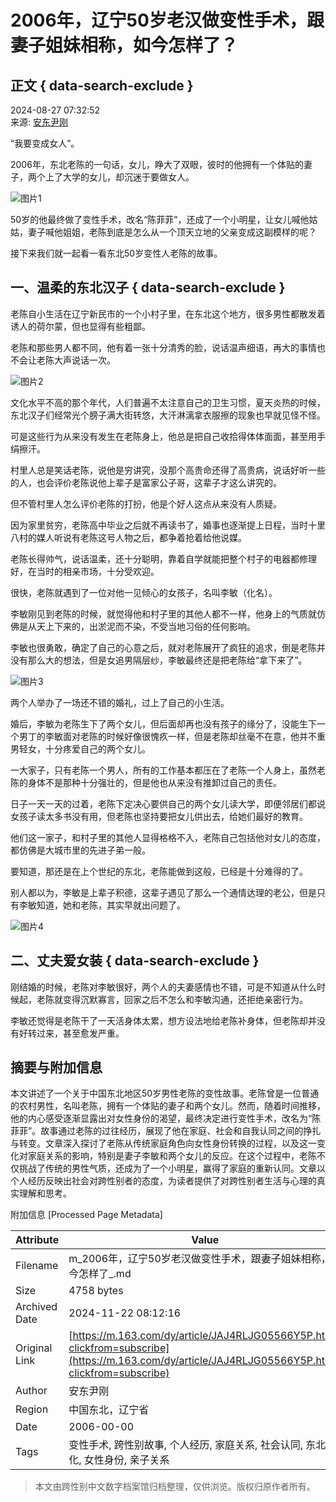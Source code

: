 # 2006年，辽宁50岁老汉做变性手术，跟妻子姐妹相称，如今怎样了？

## 正文 { data-search-exclude }


2024-08-27 07:32:52  
来源: [安东尹刚](https://www.163.com/dy/media/T1708436334688.html)

“我要变成女人”。

2006年，东北老陈的一句话，女儿，睁大了双眼，彼时的他拥有一个体贴的妻子，两个上了大学的女儿，却沉迷于要做女人。

![图片1](https://nimg.ws.126.net/?url=http%3A%2F%2Fdingyue.ws.126.net%2F2024%2F0827%2Fbef3c1ccj00siumnr009od000gp00b2m.jpg&thumbnail=660x2147483647&quality=80&type=jpg)

50岁的他最终做了变性手术，改名“陈菲菲”，还成了一个小明星，让女儿喊他姑姑，妻子喊他姐姐，老陈到底是怎么从一个顶天立地的父亲变成这副模样的呢？

接下来我们就一起看一看东北50岁变性人老陈的故事。

## 一、温柔的东北汉子 { data-search-exclude }

老陈自小生活在辽宁新民市的一个小村子里，在东北这个地方，很多男性都散发着诱人的荷尔蒙，但也显得有些粗鄙。

老陈和那些男人都不同，他有着一张十分清秀的脸，说话温声细语，再大的事情也不会让老陈大声说话一次。

![图片2](https://nimg.ws.126.net/?url=http%3A%2F%2Fdingyue.ws.126.net%2F2024%2F0827%2F268ef0b8j00siumnr002ed000sk00tim.jpg&thumbnail=660x2147483647&quality=80&type=jpg)

文化水平不高的那个年代，人们普遍不太注意自己的卫生习惯，夏天炎热的时候，东北汉子们经常光个膀子满大街转悠，大汗淋漓拿衣服擦的现象也早就见怪不怪。

可是这些行为从来没有发生在老陈身上，他总是把自己收拾得体体面面，甚至用手绢擦汗。

村里人总是笑话老陈，说他是穷讲究，没那个高贵命还得了高贵病，说话好听一些的人，也会评价老陈说他上辈子是富家公子哥，这辈子才这么讲究的。

但不管村里人怎么评价老陈的打扮，他是个好人这点从来没有人质疑。

因为家里贫穷，老陈高中毕业之后就不再读书了，婚事也逐渐提上日程，当时十里八村的媒人听说有老陈这号人物之后，都争着抢着给他说媒。

老陈长得帅气，说话温柔，还十分聪明，靠着自学就能把整个村子的电器都修理好，在当时的相亲市场，十分受欢迎。

很快，老陈就遇到了一位对他一见倾心的女孩子，名叫李敏（化名）。

李敏刚见到老陈的时候，就觉得他和村子里的其他人都不一样，他身上的气质就仿佛是从天上下来的，出淤泥而不染，不受当地习俗的任何影响。

李敏也很勇敢，确定了自己的心意之后，就对老陈展开了疯狂的追求，倒是老陈并没有那么大的想法，但是女追男隔层纱，李敏最终还是把老陈给“拿下来了”。

![图片3](https://nimg.ws.126.net/?url=http%3A%2F%2Fdingyue.ws.126.net%2F2024%2F0827%2Faf4ec70fj00siumnr005ld000ed00ahm.jpg&thumbnail=660x2147483647&quality=80&type=jpg)

两个人举办了一场还不错的婚礼，过上了自己的小生活。

婚后，李敏为老陈生下了两个女儿，但后面却再也没有孩子的缘分了，没能生下一个男丁的李敏面对老陈的时候好像很愧疚一样，但是老陈却丝毫不在意，他并不重男轻女，十分疼爱自己的两个女儿。

一大家子，只有老陈一个男人，所有的工作基本都压在了老陈一个人身上，虽然老陈的身体不是那种十分强壮的，但是他也从来没有推卸过自己的责任。

日子一天一天的过着，老陈下定决心要供自己的两个女儿读大学，即便邻居们都说女孩子读太多书没有用，但老陈也坚持要把女儿供出去，给她们最好的教育。

他们这一家子，和村子里的其他人显得格格不入，老陈自己包括他对女儿的态度，都仿佛是大城市里的先进子弟一般。

要知道，那还是在上个世纪的东北，老陈能做到这般，已经是十分难得的了。

别人都以为，李敏是上辈子积德，这辈子遇见了那么一个通情达理的老公，但是只有李敏知道，她和老陈，其实早就出问题了。

![图片4](https://nimg.ws.126.net/?url=http%3A%2F%2Fdingyue.ws.126.net%2F2024%2F0827%2F80cc5216j00siumnr000qd000sc00iam.jpg&thumbnail=660x2147483647&quality=80&type=jpg)

## 二、丈夫爱女装 { data-search-exclude }

刚结婚的时候，老陈对李敏很好，两个人的夫妻感情也不错，可是不知道从什么时候起，老陈就变得沉默寡言，回家之后不怎么和李敏沟通，还拒绝亲密行为。

李敏还觉得是老陈干了一天活身体太累，想方设法地给老陈补身体，但老陈却并没有好转过来，甚至愈发严重。

## 摘要与附加信息

<!-- tcd_abstract -->
本文讲述了一个关于中国东北地区50岁男性老陈的变性故事。老陈曾是一位普通的农村男性，名叫老陈，拥有一个体贴的妻子和两个女儿。然而，随着时间推移，他的内心感受逐渐显露出对女性身份的渴望，最终决定进行变性手术，改名为“陈菲菲”。故事通过老陈的过往经历，展现了他在家庭、社会和自我认同之间的挣扎与转变。文章深入探讨了老陈从传统家庭角色向女性身份转换的过程，以及这一变化对家庭关系的影响，特别是妻子李敏和两个女儿的反应。在这个过程中，老陈不仅挑战了传统的男性气质，还成为了一个小明星，赢得了家庭的重新认同。文章以个人经历反映出社会对跨性别者的态度，为读者提供了对跨性别者生活与心理的真实理解和思考。
<!-- tcd_abstract_end -->

附加信息 [Processed Page Metadata]

| Attribute       | Value                                  |
|-----------------|----------------------------------------|
| Filename        | m_2006年，辽宁50岁老汉做变性手术，跟妻子姐妹相称，如今怎样了_.md                             |
| Size            | 4758 bytes                           |
| Archived Date   | 2024-11-22 08:12:16                             |
| Original Link   | [https://m.163.com/dy/article/JAJ4RLJG05566Y5P.html?clickfrom=subscribe](https://m.163.com/dy/article/JAJ4RLJG05566Y5P.html?clickfrom=subscribe)                       |
| Author          | 安东尹刚                               |
| Region          | 中国东北，辽宁省                               |
| Date            | 2006-00-00                                 |
| Tags            | 变性手术, 跨性别故事, 个人经历, 家庭关系, 社会认同, 东北文化, 女性身份, 亲子关系                                 |
>
> 本文由跨性别中文数字档案馆归档整理，仅供浏览。版权归原作者所有。
>
